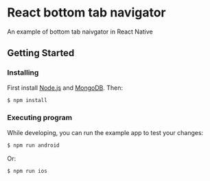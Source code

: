 # React bottom tab navigator

An example of bottom tab naivgator in React Native

## Getting Started

### Installing

First install [Node.js](http://nodejs.org/) and [MongoDB](https://www.mongodb.org/downloads). Then:

```sh
$ npm install
```

### Executing program

While developing, you can run the example app to test your changes:

```sh
$ npm run android
```

Or:

```sh
$ npm run ios
```
